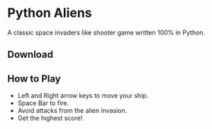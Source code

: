 # Python Aliens

 A classic space invaders like shooter game written 100% in Python.

## Download

## How to Play

* Left and Right arrow keys to move your ship.
* Space Bar to fire.
* Avoid attacks from the alien invasion.
* Get the highest score!
